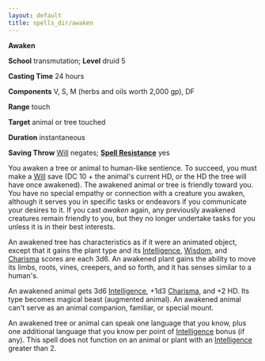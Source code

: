 ```yaml
---
layout: default
title: spells_dir/awaken
---
```

 **Awaken**

**School** transmutation; **Level** druid 5

**Casting Time** 24 hours

**Components** V, S, M (herbs and oils worth 2,000 gp), DF

**Range** touch

**Target** animal or tree touched

**Duration** instantaneous

**Saving Throw** [Will](../../combat#_will) negates; **[Spell Resistance](../../glossary#_spell-resistance)** yes

You awaken a tree or animal to human-like sentience. To succeed, you must make a [Will](../../combat#_will) save (DC 10 + the animal's current HD, or the HD the tree will have once awakened). The awakened animal or tree is friendly toward you. You have no special empathy or connection with a creature you awaken, although it serves you in specific tasks or endeavors if you communicate your desires to it. If you cast _awaken_ again, any previously awakened creatures remain friendly to you, but they no longer undertake tasks for you unless it is in their best interests.

An awakened tree has characteristics as if it were an animated object, except that it gains the plant type and its [Intelligence](../../gettingStarted#_intelligence), [Wisdom](../../gettingStarted#_wisdom), and [Charisma](../../gettingStarted#_charisma-new) scores are each 3d6. An awakened plant gains the ability to move its limbs, roots, vines, creepers, and so forth, and it has senses similar to a human's.

An awakened animal gets 3d6 [Intelligence](../../gettingStarted#_intelligence), +1d3 [Charisma](../../gettingStarted#_charisma-new), and +2 HD. Its type becomes magical beast (augmented animal). An awakened animal can't serve as an animal companion, familiar, or special mount.

An awakened tree or animal can speak one language that you know, plus one additional language that you know per point of [Intelligence](../../gettingStarted#_intelligence) bonus (if any). This spell does not function on an animal or plant with an [Intelligence](../../gettingStarted#_intelligence) greater than 2.

